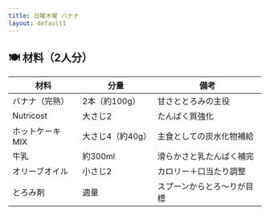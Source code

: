 ```yaml
---
title: 日曜木曜 バナナ
layout: default1
---
```

## 🍽 材料（2人分）

| 材料 | 分量 | 備考 |
| --- | --- | ---- |
| バナナ（完熟） | 2本（約100g） | 甘さととろみの主役 |
| Nutricost | 大さじ2 | たんぱく質強化 |
| ホットケーキMIX | 大さじ4（約40g） | 主食としての炭水化物補給 |
| 牛乳 | 約300ml | 滑らかさと乳たんぱく補完 |
| オリーブオイル | 小さじ2 | カロリー＋口当たり調整 |
| とろみ剤 | 適量 | スプーンからとろ〜りが目標 |
